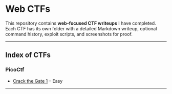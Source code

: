 # Web CTFs

This repository contains **web-focused CTF writeups** I have completed. Each CTF has its own folder with a detailed Markdown writeup, optional command history, exploit scripts, and screenshots for proof.  



---

## Index of CTFs

### PicoCtf
- [Crack the Gate 1](/pico-ctf/Crack-the-Gate-1/README.md) – Easy

---


